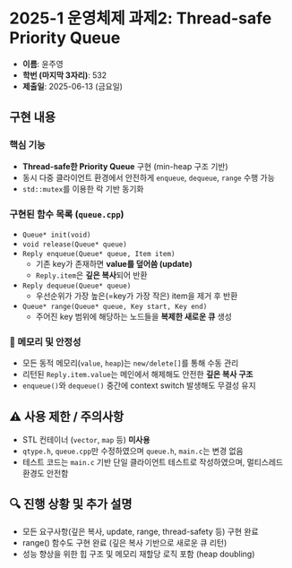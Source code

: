 # 2025-1 운영체제 과제2: Thread-safe Priority Queue

- **이름**: 윤주영  
- **학번 (마지막 3자리)**: 532  
- **제출일**: 2025-06-13 (금요일)


## 구현 내용

### 핵심 기능
- **Thread-safe한 Priority Queue** 구현 (min-heap 구조 기반)
- 동시 다중 클라이언트 환경에서 안전하게 `enqueue`, `dequeue`, `range` 수행 가능
- `std::mutex`를 이용한 락 기반 동기화

### 구현된 함수 목록 (`queue.cpp`)
- `Queue* init(void)`
- `void release(Queue* queue)`
- `Reply enqueue(Queue* queue, Item item)`
  - 기존 key가 존재하면 **value를 덮어씀 (update)**
  - `Reply.item`은 **깊은 복사**되어 반환
- `Reply dequeue(Queue* queue)`
  - 우선순위가 가장 높은(=key가 가장 작은) item을 제거 후 반환
- `Queue* range(Queue* queue, Key start, Key end)`
  - 주어진 key 범위에 해당하는 노드들을 **복제한 새로운 큐** 생성

### 📎 메모리 및 안정성
- 모든 동적 메모리(`value`, `heap`)는 `new/delete[]`를 통해 수동 관리
- 리턴된 `Reply.item.value`는 메인에서 해제해도 안전한 **깊은 복사 구조**
- `enqueue()`와 `dequeue()` 중간에 context switch 발생해도 무결성 유지


## ⚠️ 사용 제한 / 주의사항

- STL 컨테이너 (`vector`, `map` 등) **미사용**
- `qtype.h`, `queue.cpp`만 수정하였으며 `queue.h`, `main.c`는 변경 없음
- 테스트 코드는 `main.c` 기반 단일 클라이언트 테스트로 작성하였으며, 멀티스레드 환경도 안전함

## 🔍 진행 상황 및 추가 설명

- 모든 요구사항(깊은 복사, update, range, thread-safety 등) 구현 완료
- range() 함수도 구현 완료 (깊은 복사 기반으로 새로운 큐 리턴)
- 성능 향상을 위한 힙 구조 및 메모리 재할당 로직 포함 (heap doubling)



